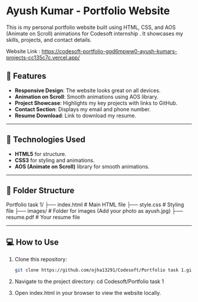 # Ayush Kumar - Portfolio Website 

This is my personal portfolio website built using HTML, CSS, and AOS (Animate on Scroll) animations for Codesoft internship . It showcases my skills, projects, and contact details.

Website Link : https://codesoft-portfolio-ggd6mpww0-ayush-kumars-projects-cc135c7c.vercel.app/

## 🌟 Features
- **Responsive Design**: The website looks great on all devices.
- **Animation on Scroll**: Smooth animations using AOS library.
- **Project Showcase**: Highlights my key projects with links to GitHub.
- **Contact Section**: Displays my email and phone number.
- **Resume Download**: Link to download my resume.

---

## 🚀 Technologies Used
- **HTML5** for structure.
- **CSS3** for styling and animations.
- **AOS (Animate on Scroll)** library for smooth animations.

---

## 📂 Folder Structure
Portfolio task 1/ ├── index.html # Main HTML file ├── style.css # Styling file ├── images/ # Folder for images (Add your photo as ayush.jpg) ├── resume.pdf # Your resume file


---

## 💻 How to Use
1. Clone this repository:
   ```bash
   git clone https://github.com/ojha13291/Codesoft/Portfolio task 1.git

2. Navigate to the project directory: 
       cd Codesoft/Portfolio task 1

4. Open index.html in your browser to view the website locally.
